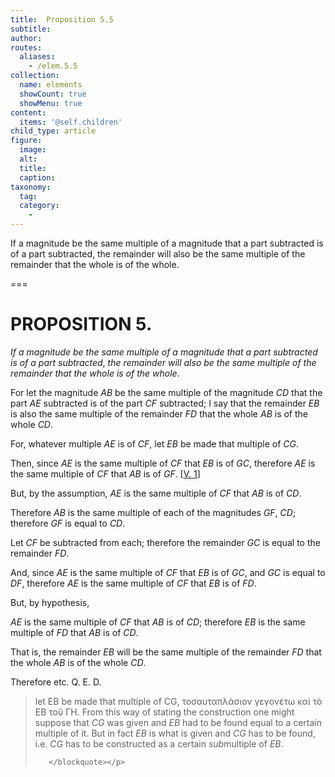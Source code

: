 ```yaml
---
title:  Proposition 5.5
subtitle: 
author:
routes:
  aliases:
    - /elem.5.5
collection:
  name: elements
  showCount: true
  showMenu: true
content:
  items: '@self.children'
child_type: article
figure:
  image:
  alt:
  title:
  caption:
taxonomy:
  tag:
  category:
    - 
---
```


<p><emph>If a magnitude be the same multiple of a magnitude that a part subtracted is of a part subtracted</emph>, <emph>the remainder will also be the same multiple of the remainder that the whole is of the whole</emph>. <lb n="5"/></p>

===

<h1>PROPOSITION 5.</h1>
<p><em>If a magnitude be the same multiple of a magnitude that a part subtracted is of a part subtracted</em>, <em>the remainder will also be the same multiple of the remainder that the whole is of the whole</em>. <lb n="5"/></p>

<p>For let the magnitude <em>AB</em> be the same multiple of the magnitude <em>CD</em> that the part <em>AE</em> subtracted is of the part <em>CF</em> subtracted; I say that the remainder <em>EB</em> is also the same multiple of the remainder <em>FD</em> that the whole <em>AB</em> is of the whole <em>CD</em>. 
       <lb n="10"/></p>

<p>For, whatever multiple <em>AE</em> is of <em>CF</em>, let <em>EB</em> be made that multiple of <em>CG</em>. </p>

<p>Then, since <em>AE</em> is the same multiple of <em>CF</em> that <em>EB</em> is of <em>GC</em>, therefore <em>AE</em> is the same multiple of <em>CF</em> that <em>AB</em> is of <em>GF</em>. [<a href="/elem.5.1">V. 1</a>] <lb n="15"/></p>

<p>But, by the assumption, <em>AE</em> is the same multiple of <em>CF</em> that <em>AB</em> is of <em>CD</em>. </p>

<p>Therefore <em>AB</em> is the same multiple of each of the magnitudes <em>GF</em>, <em>CD</em>; <span class="center">therefore <em>GF</em> is equal to <em>CD</em>.</span>
       <lb n="20"/></p>

<p>Let <em>CF</em> be subtracted from each; therefore the remainder <em>GC</em> is equal to the remainder <em>FD</em>. <pb n="146"/></p>

<p>And, since <em>AE</em> is the same multiple of <em>CF</em> that <em>EB</em> is of <em>GC</em>, and <em>GC</em> is equal to <em>DF</em>, <lb n="25"/>therefore <em>AE</em> is the same multiple of <em>CF</em> that <em>EB</em> is of <em>FD</em>. </p>

<p>But, by hypothesis, </p>

<p><em>AE</em> is the same multiple of <em>CF</em> that <em>AB</em> is of <em>CD</em>; therefore <em>EB</em> is the same multiple of <em>FD</em> that <em>AB</em> is of <em>CD</em>. </p>

<p>That is, the remainder <em>EB</em> will be the same multiple of <lb n="30"/>the remainder <em>FD</em> that the whole <em>AB</em> is of the whole <em>CD</em>. </p>

<p>Therefore etc. Q. E. D.
<blockquote n="10" class="crit" place="unspecified" anchored="yes">
        
<p><span class="bold">let EB be made that multiple of CG</span>, <foreign lang="greek">τοσαυταπλάσιον γεγονέτω καὶ τὸ ΕΒ τοῦ ΓΗ</foreign>. From this way of stating the construction one might suppose that <em>CG</em> was given and <em>EB</em> had to be found equal to a certain multiple of it. But in fact <em>EB</em> is what is given and <em>CG</em> has to be found, i.e. <em>CG</em> has to be constructed as a certain <em>sub</em>multiple of <em>EB</em>.</p>

       </blockquote></p>
